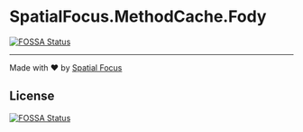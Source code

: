 # SpatialFocus.MethodCache.Fody
[![FOSSA Status](https://app.fossa.com/api/projects/git%2Bgithub.com%2FSpatialFocus%2FMethodCache.Fody.svg?type=shield)](https://app.fossa.com/projects/git%2Bgithub.com%2FSpatialFocus%2FMethodCache.Fody?ref=badge_shield)




----

Made with :heart: by [Spatial Focus](https://spatial-focus.net/)

## License
[![FOSSA Status](https://app.fossa.com/api/projects/git%2Bgithub.com%2FSpatialFocus%2FMethodCache.Fody.svg?type=large)](https://app.fossa.com/projects/git%2Bgithub.com%2FSpatialFocus%2FMethodCache.Fody?ref=badge_large)